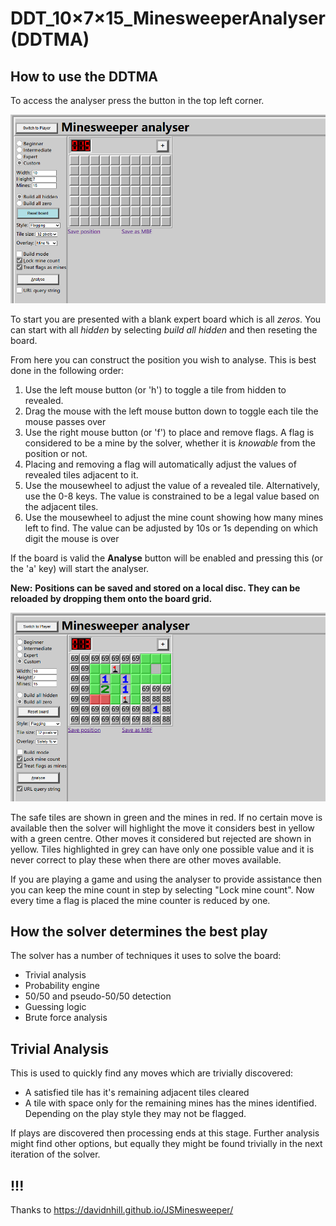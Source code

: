 # DDT_10×7×15_MinesweeperAnalyser (DDTMA)

## How to use the DDTMA

To access the analyser press the button in the top left corner. 

![Empty Analysis screen](resources/ReadmeImages/AnalysisEmpty.jpg)

To start you are presented with a blank expert board which is all *zeros*. You can start with all *hidden* by selecting *build all hidden* and then reseting the board.

From here you can construct the position you wish to analyse. This is best done in the following order:
1. Use the left mouse button (or 'h') to toggle a tile from hidden to revealed.
2. Drag the mouse with the left mouse button down to toggle each tile the mouse passes over
3. Use the right mouse button (or 'f') to place and remove flags.  A flag is considered to be a mine by the solver, whether it is *knowable* from the position or not.
4. Placing and removing a flag will automatically adjust the values of revealed tiles adjacent to it.
5. Use the mousewheel to adjust the value of a revealed tile.  Alternatively, use the 0-8 keys. The value is constrained to be a legal value based on the adjacent tiles.
6. Use the mousewheel to adjust the mine count showing how many mines left to find.  The value can be adjusted by 10s or 1s depending on which digit the mouse is over

If the board is valid the **Analyse** button will be enabled and pressing this (or the 'a' key) will start the analyser. 

**New:**
**Positions can be saved and stored on a local disc. They can be reloaded by dropping them onto the board grid.**

![Analysis screen](resources/ReadmeImages/AnalysisScreen.jpg)

The safe tiles are shown in green and the mines in red. If no certain move is available then the solver will highlight the move it considers best in yellow with a green centre.  Other moves it considered but rejected are shown in yellow. Tiles highlighted in grey can have only one possible value and it is never correct to play these when there are other moves available.

If you are playing a game and using the analyser to provide assistance then you can keep the mine count in step by selecting "Lock mine count".  Now every time a flag is placed the mine counter is reduced by one.

## How the solver determines the best play

The solver has a number of techniques it uses to solve the board:
- Trivial analysis
- Probability engine
- 50/50 and pseudo-50/50 detection
- Guessing logic
- Brute force analysis

## Trivial Analysis

This is used to quickly find any moves which are trivially discovered:
- A satisfied tile has it's remaining adjacent tiles cleared
- A tile with space only for the remaining mines has the mines identified. Depending on the play style they may not be flagged.

If plays are discovered then processing ends at this stage.  Further analysis might find other options, but equally they might be found trivially in the next iteration of the solver.

## !!!

Thanks to https://davidnhill.github.io/JSMinesweeper/

